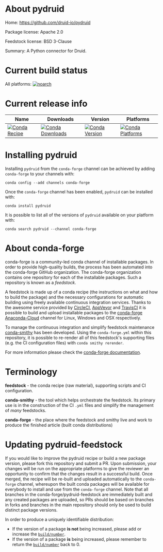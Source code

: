 About pydruid
=============

Home: https://github.com/druid-io/pydruid

Package license: Apache 2.0

Feedstock license: BSD 3-Clause

Summary: A Python connector for Druid.



Current build status
====================

All platforms:
[![noarch](https://img.shields.io/circleci/project/github/conda-forge/pydruid-feedstock/master.svg?label=noarch)](https://circleci.com/gh/conda-forge/pydruid-feedstock)

Current release info
====================

| Name | Downloads | Version | Platforms |
| --- | --- | --- | --- |
| [![Conda Recipe](https://img.shields.io/badge/recipe-pydruid-green.svg)](https://anaconda.org/conda-forge/pydruid) | [![Conda Downloads](https://img.shields.io/conda/dn/conda-forge/pydruid.svg)](https://anaconda.org/conda-forge/pydruid) | [![Conda Version](https://img.shields.io/conda/vn/conda-forge/pydruid.svg)](https://anaconda.org/conda-forge/pydruid) | [![Conda Platforms](https://img.shields.io/conda/pn/conda-forge/pydruid.svg)](https://anaconda.org/conda-forge/pydruid) |

Installing pydruid
==================

Installing `pydruid` from the `conda-forge` channel can be achieved by adding `conda-forge` to your channels with:

```
conda config --add channels conda-forge
```

Once the `conda-forge` channel has been enabled, `pydruid` can be installed with:

```
conda install pydruid
```

It is possible to list all of the versions of `pydruid` available on your platform with:

```
conda search pydruid --channel conda-forge
```


About conda-forge
=================

conda-forge is a community-led conda channel of installable packages.
In order to provide high-quality builds, the process has been automated into the
conda-forge GitHub organization. The conda-forge organization contains one repository
for each of the installable packages. Such a repository is known as a *feedstock*.

A feedstock is made up of a conda recipe (the instructions on what and how to build
the package) and the necessary configurations for automatic building using freely
available continuous integration services. Thanks to the awesome service provided by
[CircleCI](https://circleci.com/), [AppVeyor](https://www.appveyor.com/)
and [TravisCI](https://travis-ci.org/) it is possible to build and upload installable
packages to the [conda-forge](https://anaconda.org/conda-forge)
[Anaconda-Cloud](https://anaconda.org/) channel for Linux, Windows and OSX respectively.

To manage the continuous integration and simplify feedstock maintenance
[conda-smithy](https://github.com/conda-forge/conda-smithy) has been developed.
Using the ``conda-forge.yml`` within this repository, it is possible to re-render all of
this feedstock's supporting files (e.g. the CI configuration files) with ``conda smithy rerender``.

For more information please check the [conda-forge documentation](https://conda-forge.org/docs/).

Terminology
===========

**feedstock** - the conda recipe (raw material), supporting scripts and CI configuration.

**conda-smithy** - the tool which helps orchestrate the feedstock.
                   Its primary use is in the construction of the CI ``.yml`` files
                   and simplify the management of *many* feedstocks.

**conda-forge** - the place where the feedstock and smithy live and work to
                  produce the finished article (built conda distributions)


Updating pydruid-feedstock
==========================

If you would like to improve the pydruid recipe or build a new
package version, please fork this repository and submit a PR. Upon submission,
your changes will be run on the appropriate platforms to give the reviewer an
opportunity to confirm that the changes result in a successful build. Once
merged, the recipe will be re-built and uploaded automatically to the
`conda-forge` channel, whereupon the built conda packages will be available for
everybody to install and use from the `conda-forge` channel.
Note that all branches in the conda-forge/pydruid-feedstock are
immediately built and any created packages are uploaded, so PRs should be based
on branches in forks and branches in the main repository should only be used to
build distinct package versions.

In order to produce a uniquely identifiable distribution:
 * If the version of a package **is not** being increased, please add or increase
   the [``build/number``](https://conda.io/docs/user-guide/tasks/build-packages/define-metadata.html#build-number-and-string).
 * If the version of a package **is** being increased, please remember to return
   the [``build/number``](https://conda.io/docs/user-guide/tasks/build-packages/define-metadata.html#build-number-and-string)
   back to 0.
